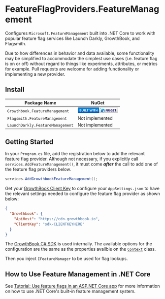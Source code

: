 # FeatureFlagProviders.FeatureManagement

Configures `Microsoft.FeatureManagement` built into .NET Core to work with popular feature flag services like Launch Darkly, GrowthBook, and Flagsmith.

Due to how differences in behavior and data available, some functionality may be simplified to accommodate the simplest use cases (i.e. feature flag is on or off) without regard to things like experiments, attributes, or metrics for example. Pull requests are welcome for adding functionality or implementing a new provider.

## Install

| **Package Name**                 	| **NuGet**                                                                                                                                                         	|
|----------------------------------	|-------------------------------------------------------------------------------------------------------------------------------------------------------------------	|
| `Growthbook.FeatureManagement`   	| [![](https://raw.githubusercontent.com/pixel-cookers/built-with-badges/master/nuget/nuget-long.png)](https://www.nuget.org/packages/Growthbook.FeatureManagement) 	|
| `Flagsmith.FeatureManagement`    	| Not implemented                                                                                                                                                   	|
| `LaunchDarkly.FeatureManagement` 	| Not implemented                                                                                                                                                   	|

## Getting Started

In your `Program.cs` file, add the registration below to add the relevant feature flag provider. Although not necessary, if you explicitly call `services.AddFeatureManagement()`, it must come ***after*** the call to add one of the feature flag providers below.

```csharp
services.AddGrowthbookFeatureManagement();
```

Get your [GrowthBook Client Key](https://app.growthbook.io/sdks) to configure your `AppSettings.json` to have the relevant settings needed to configure the feature flag provider as shown below:

```json
{
  "Growthbook": {
    "ApiHost": "https://cdn.growthbook.io",
    "ClientKey": "sdk-CLIENTKEYHERE"
  }
}
```
The [GrowthBook C# SDK](https://github.com/growthbook/growthbook-c-sharp) is used internally. The available options for the configuration are the same as the properties availble on the [`Context`](https://github.com/growthbook/growthbook-c-sharp/blob/main/GrowthBook/Context.cs) class.

Then you inject `IFeatureManager` to be used for flag lookups.

## How to Use Feature Management in .NET Core

See [Tutorial: Use feature flags in an ASP.NET Core app](https://learn.microsoft.com/en-us/azure/azure-app-configuration/use-feature-flags-dotnet-core) for more information on how to use .NET Core's built-in feature management system.